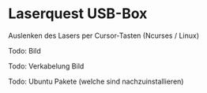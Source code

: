 # Laserquest USB-Box

Auslenken des Lasers per Cursor-Tasten (Ncurses / Linux)

Todo: Bild

Todo: Verkabelung Bild

Todo: Ubuntu Pakete (welche sind nachzuinstallieren)
